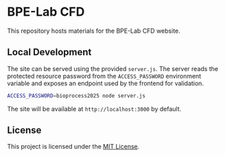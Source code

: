 # BPE-Lab CFD

This repository hosts materials for the BPE-Lab CFD website.

## Local Development

The site can be served using the provided `server.js`. The server reads the
protected resource password from the `ACCESS_PASSWORD` environment variable and
exposes an endpoint used by the frontend for validation.

```bash
ACCESS_PASSWORD=bioprocess2025 node server.js
```

The site will be available at `http://localhost:3000` by default.


## License

This project is licensed under the [MIT License](LICENSE).



